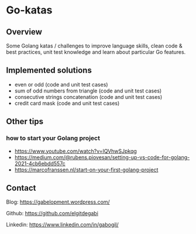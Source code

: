 # Go-katas
## Overview
Some Golang katas / challenges to improve language skills, clean code & best practices, unit test knowledge and learn about particular Go features.
## Implemented solutions
* even or odd (code and unit test cases)
* sum of odd numbers from triangle (code and unit test cases)
* consecutive strings concatenation (code and unit test cases)
* credit card mask (code and unit test cases)
## Other tips
### how to start your Golang project
* https://www.youtube.com/watch?v=lQVhwSJpkqg
* https://medium.com/@rubens.piovesan/setting-up-vs-code-for-golang-2021-4cb6ebdd557c
* https://marcofranssen.nl/start-on-your-first-golang-project
## Contact
Blog: https://gabelopment.wordpress.com/

Github: https://github.com/elgitdegabi

Linkedin: https://www.linkedin.com/in/gabogil/
